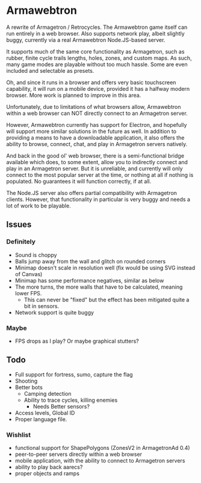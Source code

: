 Armawebtron
===========

A rewrite of Armagetron / Retrocycles. The Armawebtron game itself can run 
entirely in a web browser. Also supports network play, albeit slightly buggy,
currently via a real Armawebtron Node.JS-based server.

It supports much of the same core functionality as Armagetron, such as rubber,
finite cycle trails lengths, holes, zones, and custom maps. As such, many
game modes are playable without too much hassle. Some are even included and
selectable as presets.

Oh, and since it runs in a browser and offers very basic touchscreen capability,
it will run on a mobile device, provided it has a halfway modern browser.
More work is planned to improve in this area.

Unfortunately, due to limitations of what browsers allow, Armawebtron within
a web browser can NOT directly connect to an Armagetron server.

However, Armawebtron currently has support for Electron, and hopefully will 
support more similar solutions in the future as well. In addition to providing 
a means to have a downloadable application, it also offers the ability to browse,
connect, chat, and play in Armagetron servers natively.

And back in the good ol' web browser, there is a semi-functional bridge available
which does, to some extent, allow you to indirectly connect and play in an Armagetron
server. But it is unreliable, and currently will only connect to the most
popular server at the time, or nothing at all if nothing is populated.
No guarantees it will function correctly, if at all.

The Node.JS server also offers partial compatibility with Armagetron clients.
However, that functionality in particular is very buggy and needs a
lot of work to be playable.



## Issues

### Definitely

* Sound is choppy
* Balls jump away from the wall and glitch on rounded corners
* Minimap doesn't scale in resolution well (fix would be using SVG instead of Canvas)
* Minimap has some performance negatives, similar as below
* The more turns, the more walls that have to be calculated, meaning lower FPS.
   - This can never be "fixed" but the effect has been mitigated quite a bit in sensors.
* Network support is quite buggy


### Maybe

* FPS drops as I play? Or maybe graphical stutters?


## Todo

<!--
* Mindistance stabbing
-->
* Full support for fortress, sumo, capture the flag
* Shooting
* Better bots
   + Camping detection
   + Ability to trace cycles, killing enemies
      - Needs Better sensors?
* Access levels, Global ID
* Proper language file.


### Wishlist

* functional support for ShapePolygons (ZonesV2 in ArmagetronAd 0.4)
* peer-to-peer servers directly within a web browser
* mobile application, with the ability to connect to Armagetron servers
* ability to play back aarecs?
* proper objects and ramps

